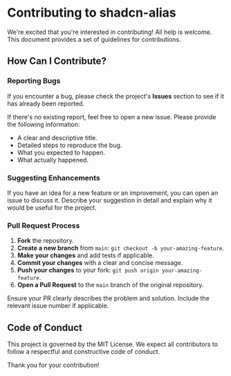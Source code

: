 # Contributing to shadcn-alias

We're excited that you're interested in contributing! All help is welcome. This document provides a set of guidelines for contributions.

## How Can I Contribute?

### Reporting Bugs

If you encounter a bug, please check the project's **Issues** section to see if it has already been reported.

If there's no existing report, feel free to open a new issue. Please provide the following information:

- A clear and descriptive title.
- Detailed steps to reproduce the bug.
- What you expected to happen.
- What actually happened.

### Suggesting Enhancements

If you have an idea for a new feature or an improvement, you can open an issue to discuss it. Describe your suggestion in detail and explain why it would be useful for the project.

### Pull Request Process

1.  **Fork** the repository.
2.  **Create a new branch** from `main`: `git checkout -b your-amazing-feature`.
3.  **Make your changes** and add tests if applicable.
4.  **Commit your changes** with a clear and concise message.
5.  **Push your changes** to your fork: `git push origin your-amazing-feature`.
6.  **Open a Pull Request** to the `main` branch of the original repository.

Ensure your PR clearly describes the problem and solution. Include the relevant issue number if applicable.

## Code of Conduct

This project is governed by the MIT License. We expect all contributors to follow a respectful and constructive code of conduct.

Thank you for your contribution!
